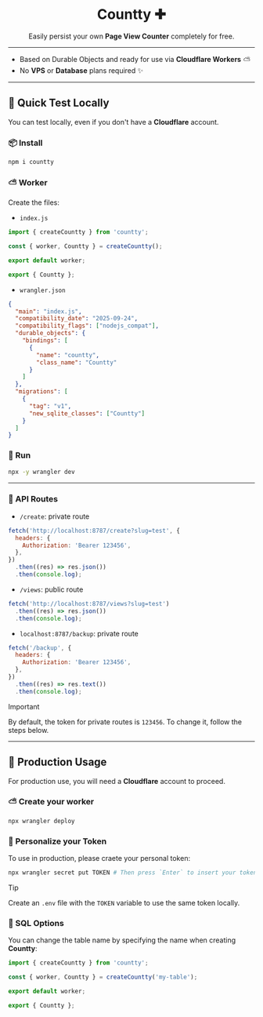<div align="center">
  <h1>Countty ✚</h1>
  <p>Easily persist your own <b>Page View Counter</b> completely for free.</p>
</div>

---

- Based on Durable Objects and ready for use via **Cloudflare Workers** ⛅️
- No **VPS** or **Database** plans required ✨

---

## 🧪 Quick Test Locally

You can test locally, even if you don't have a **Cloudflare** account.

### 📦 Install

```sh
npm i countty
```

### ⛅️ Worker

Create the files:

- `index.js`

```js
import { createCountty } from 'countty';

const { worker, Countty } = createCountty();

export default worker;

export { Countty };
```

- `wrangler.json`

```json
{
  "main": "index.js",
  "compatibility_date": "2025-09-24",
  "compatibility_flags": ["nodejs_compat"],
  "durable_objects": {
    "bindings": [
      {
        "name": "countty",
        "class_name": "Countty"
      }
    ]
  },
  "migrations": [
    {
      "tag": "v1",
      "new_sqlite_classes": ["Countty"]
    }
  ]
}
```

### 🏁 Run

```sh
npx -y wrangler dev
```

---

### 🔗 API Routes

- `/create`: private route

```js
fetch('http://localhost:8787/create?slug=test', {
  headers: {
    Authorization: 'Bearer 123456',
  },
})
  .then((res) => res.json())
  .then(console.log);
```

- `/views`: public route

```js
fetch('http://localhost:8787/views?slug=test')
  .then((res) => res.json())
  .then(console.log);
```

- `localhost:8787/backup`: private route

```js
fetch('/backup', {
  headers: {
    Authorization: 'Bearer 123456',
  },
})
  .then((res) => res.text())
  .then(console.log);
```

> [!IMPORTANT]
>
> By default, the token for private routes is `123456`. To change it, follow the steps below.

---

## 🔐 Production Usage

For production use, you will need a **Cloudflare** account to proceed.

### ⛅️ Create your worker

```sh
npx wrangler deploy
```

### 🔑 Personalize your Token

To use in production, please craete your personal token:

```sh
npx wrangler secret put TOKEN # Then press `Enter` to insert your token
```

> [!TIP]
>
> Create an `.env` file with the `TOKEN` variable to use the same token locally.

### 🐬 SQL Options

You can change the table name by specifying the name when creating **Countty**:

```js
import { createCountty } from 'countty';

const { worker, Countty } = createCountty('my-table');

export default worker;

export { Countty };
```

